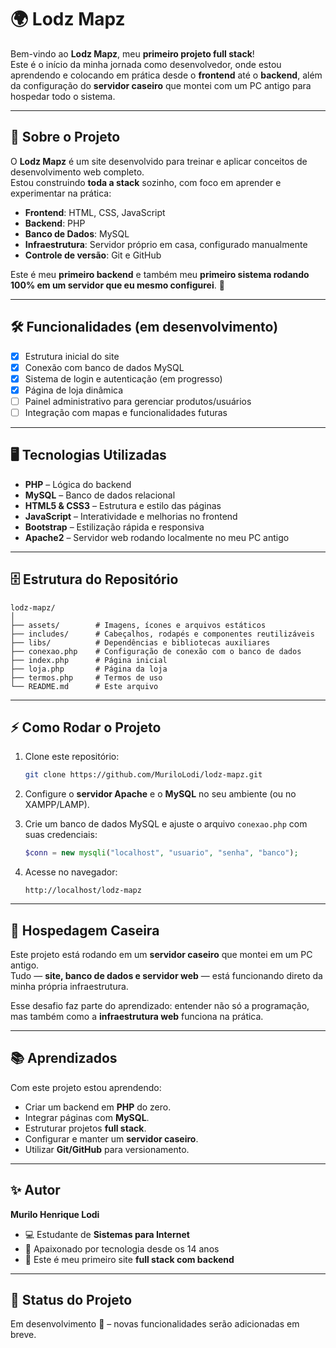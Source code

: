 # 🌍 Lodz Mapz

Bem-vindo ao **Lodz Mapz**, meu **primeiro projeto full stack**!  
Este é o início da minha jornada como desenvolvedor, onde estou aprendendo e colocando em prática desde o **frontend** até o **backend**, além da configuração do **servidor caseiro** que montei com um PC antigo para hospedar todo o sistema.

---

## 🚀 Sobre o Projeto

O **Lodz Mapz** é um site desenvolvido para treinar e aplicar conceitos de desenvolvimento web completo.  
Estou construindo **toda a stack** sozinho, com foco em aprender e experimentar na prática:

- **Frontend**: HTML, CSS, JavaScript  
- **Backend**: PHP  
- **Banco de Dados**: MySQL  
- **Infraestrutura**: Servidor próprio em casa, configurado manualmente  
- **Controle de versão**: Git e GitHub  

Este é meu **primeiro backend** e também meu **primeiro sistema rodando 100% em um servidor que eu mesmo configurei**. 🎉

---

## 🛠️ Funcionalidades (em desenvolvimento)

- [x] Estrutura inicial do site  
- [x] Conexão com banco de dados MySQL  
- [x] Sistema de login e autenticação (em progresso)  
- [x] Página de loja dinâmica  
- [ ] Painel administrativo para gerenciar produtos/usuários  
- [ ] Integração com mapas e funcionalidades futuras  

---

## 🖥️ Tecnologias Utilizadas

- **PHP** – Lógica do backend  
- **MySQL** – Banco de dados relacional  
- **HTML5 & CSS3** – Estrutura e estilo das páginas  
- **JavaScript** – Interatividade e melhorias no frontend  
- **Bootstrap** – Estilização rápida e responsiva  
- **Apache2** – Servidor web rodando localmente no meu PC antigo  

---

## 🗄️ Estrutura do Repositório

```
lodz-mapz/
│
├── assets/        # Imagens, ícones e arquivos estáticos
├── includes/      # Cabeçalhos, rodapés e componentes reutilizáveis
├── libs/          # Dependências e bibliotecas auxiliares
├── conexao.php    # Configuração de conexão com o banco de dados
├── index.php      # Página inicial
├── loja.php       # Página da loja
├── termos.php     # Termos de uso
└── README.md      # Este arquivo
```

---

## ⚡ Como Rodar o Projeto

1. Clone este repositório:  
   ```bash
   git clone https://github.com/MuriloLodi/lodz-mapz.git
   ```

2. Configure o **servidor Apache** e o **MySQL** no seu ambiente (ou no XAMPP/LAMP).

3. Crie um banco de dados MySQL e ajuste o arquivo `conexao.php` com suas credenciais:

   ```php
   $conn = new mysqli("localhost", "usuario", "senha", "banco");
   ```

4. Acesse no navegador:  
   ```
   http://localhost/lodz-mapz
   ```

---

## 📡 Hospedagem Caseira

Este projeto está rodando em um **servidor caseiro** que montei em um PC antigo.  
Tudo — **site, banco de dados e servidor web** — está funcionando direto da minha própria infraestrutura.  

Esse desafio faz parte do aprendizado: entender não só a programação, mas também como a **infraestrutura web** funciona na prática.

---

## 📚 Aprendizados

Com este projeto estou aprendendo:

- Criar um backend em **PHP** do zero.  
- Integrar páginas com **MySQL**.  
- Estruturar projetos **full stack**.  
- Configurar e manter um **servidor caseiro**.  
- Utilizar **Git/GitHub** para versionamento.  

---

## ✨ Autor

**Murilo Henrique Lodi**  
- 💻 Estudante de **Sistemas para Internet**  
- 🚀 Apaixonado por tecnologia desde os 14 anos  
- 🌟 Este é meu primeiro site **full stack com backend**  

---

## 📌 Status do Projeto

Em desenvolvimento 🚧 – novas funcionalidades serão adicionadas em breve.
